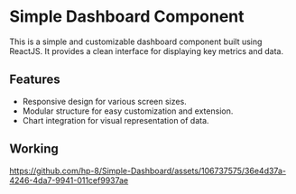 # Simple Dashboard Component

This is a simple and customizable dashboard component built using ReactJS. It provides a clean interface for displaying key metrics and data.

## Features

- Responsive design for various screen sizes.
- Modular structure for easy customization and extension.
- Chart integration for visual representation of data.

## Working
https://github.com/hp-8/Simple-Dashboard/assets/106737575/36e4d37a-4246-4da7-9941-011cef9937ae

